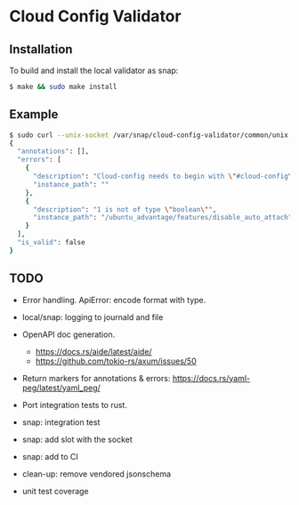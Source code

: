 # Cloud Config Validator

## Installation

To build and install the local validator as snap:

```sh
$ make && sudo make install
```

## Example

```sh
$ sudo curl --unix-socket /var/snap/cloud-config-validator/common/unix.socket -v -X POST http://0.0.0.0:3000/v1/cloud-config/validate -H "Content-Type: application/json" -d '{"payload": "{\"ubuntu_advantage\": {\"features\": { \"disable_auto_attach\": 1}}}", "format": "json"}' | jq .
{
  "annotations": [],
  "errors": [
    {
      "description": "Cloud-config needs to begin with \"#cloud-config\"",
      "instance_path": ""
    },
    {
      "description": "1 is not of type \"boolean\"",
      "instance_path": "/ubuntu_advantage/features/disable_auto_attach"
    }
  ],
  "is_valid": false
}
```

## TODO

- Error handling. ApiError: encode format with type.

- local/snap: logging to journald and file

- OpenAPI doc generation.

  - https://docs.rs/aide/latest/aide/
  - https://github.com/tokio-rs/axum/issues/50

- Return markers for annotations & errors: https://docs.rs/yaml-peg/latest/yaml_peg/

- Port integration tests to rust.

- snap: integration test
- snap: add slot with the socket
- snap: add to CI

- clean-up: remove vendored jsonschema
- unit test coverage
